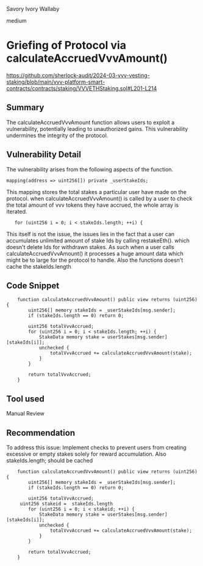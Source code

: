 Savory Ivory Wallaby

medium

# Griefing of Protocol via calculateAccruedVvvAmount()

https://github.com/sherlock-audit/2024-03-vvv-vesting-staking/blob/main/vvv-platform-smart-contracts/contracts/staking/VVVETHStaking.sol#L201-L214
## Summary
The calculateAccruedVvvAmount function allows users to exploit a vulnerability, potentially leading to unauthorized gains. This vulnerability undermines the integrity of the protocol.
## Vulnerability Detail
The vulnerability arises from the following aspects of the function.
 ```solidity
 mapping(address => uint256[]) private _userStakeIds;
```
This mapping stores the total stakes a particular user have made on the protocol.
when calculateAccruedVvvAmount() is called by a user to check the total amount of vvv tokens they have accrued, the whole array is iterated.
```solidity
   for (uint256 i = 0; i < stakeIds.length; ++i) {
```
 This itself is not the issue, the issues lies in the fact that a user can accumulates unlimited amount of stake Ids by calling restakeEth(). which doesn't delete Ids for withdrawn stakes.
As such when a  user calls calculateAccruedVvvAmount() it processes a huge amount data which might be to large for the protocol to handle. 
Also the functions doesn't cache the stakeIds.length



## Code Snippet
```solidity
    function calculateAccruedVvvAmount() public view returns (uint256) {
        uint256[] memory stakeIds = _userStakeIds[msg.sender];
        if (stakeIds.length == 0) return 0;

        uint256 totalVvvAccrued;
        for (uint256 i = 0; i < stakeIds.length; ++i) {
            StakeData memory stake = userStakes[msg.sender][stakeIds[i]];
            unchecked {
                totalVvvAccrued += calculateAccruedVvvAmount(stake);
            }
        }

        return totalVvvAccrued;
    }
```
## Tool used

Manual Review

## Recommendation
To address this issue:
Implement checks to prevent users from creating excessive or empty stakes solely for reward accumulation.
Also stakeIds.length; should be cached
```solidity
    function calculateAccruedVvvAmount() public view returns (uint256) {
        uint256[] memory stakeIds = _userStakeIds[msg.sender];
        if (stakeIds.length == 0) return 0;

        uint256 totalVvvAccrued;
     uint256 stakeid =  stakeIds.length
        for (uint256 i = 0; i < stakeid; ++i) {
            StakeData memory stake = userStakes[msg.sender][stakeIds[i]];
            unchecked {
                totalVvvAccrued += calculateAccruedVvvAmount(stake);
            }
        }

        return totalVvvAccrued;
    }
```